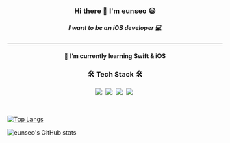 <h3 align="center"><b> Hi there 👋 I'm eunseo 😃 </b></h3>
<h5 align="center"> I want to be an iOS developer 💻 </h5>
<hr>
<h4 align="center"> 🌱 I’m currently learning Swift & iOS </h4>

<h3 align="center"><b>🛠 Tech Stack 🛠</b></h3>
<p align="center">
<img src="https://img.shields.io/badge/C-A8B9CC?style=flat-square&logo=c&logoColor=white"/></a>&nbsp
<img src="https://img.shields.io/badge/Python-3766AB?style=flat-square&logo=Python&logoColor=white"/></a>&nbsp 
<img src="https://img.shields.io/badge/Java-007396?style=flat-square&logo=Java&logoColor=white"/></a>&nbsp
<img src="https://img.shields.io/badge/Swift-FA7343?style=flat-square&logo=Swift&logoColor=white"/></a>&nbsp
</p>
<br>

[![Top Langs](https://github-readme-stats.vercel.app/api/top-langs/?username=eunseo5355&layout=compact&theme=dracula)](https://github.com/anuraghazra/github-readme-stats)

![eunseo's GitHub stats](https://github-readme-stats.vercel.app/api?username=eunseo5355&show_icons=true&theme=dracula&hide=stars,contribs)

<!--
**eunseo5355/eunseo5355** is a ✨ _special_ ✨ repository because its `README.md` (this file) appears on your GitHub profile.

Here are some ideas to get you started:

- 🔭 I’m currently working on ...
- 🌱 I’m currently learning ...
- 👯 I’m looking to collaborate on ...
- 🤔 I’m looking for help with ...
- 💬 Ask me about ...
- 📫 How to reach me: ...
- 😄 Pronouns: ...
- ⚡ Fun fact: ...
-->
